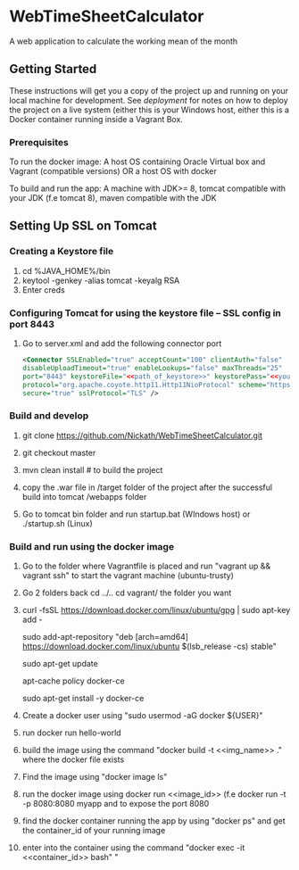 # WebTimeSheetCalculator
A web application to calculate the working mean of the month

## Getting Started

These instructions will get you a copy of the project up and running on your local machine for development. See *deployment* for notes on how to deploy the project on a live system (either this is your
Windows host, either this is a Docker container running inside a Vagrant Box.


### Prerequisites

To run the docker image: A host OS containing Oracle Virtual box and Vagrant (compatible versions) OR a host OS with docker

To build and run the app: A machine with JDK>= 8, tomcat compatible with your JDK (f.e tomcat 8), maven compatible with the JDK


## Setting Up SSL on Tomcat

### Creating a Keystore file 

1) cd %JAVA_HOME%/bin
2) keytool -genkey -alias tomcat -keyalg RSA
3) Enter creds

### Configuring Tomcat for using the keystore file – SSL config in port 8443

1) Go to server.xml and add the following connector port
   
    ```xml
    <Connector SSLEnabled="true" acceptCount="100" clientAuth="false"
    disableUploadTimeout="true" enableLookups="false" maxThreads="25"
    port="8443" keystoreFile="<<path_of_keystore>>" keystorePass="<<your_pass>>"
    protocol="org.apache.coyote.http11.Http11NioProtocol" scheme="https"
    secure="true" sslProtocol="TLS" />
    ```

### Build and develop 

1) git clone https://github.com/Nickath/WebTimeSheetCalculator.git

2) git checkout master

3) mvn clean install #  to build the project 

4) copy the .war file in /target folder of the project after the successful build into tomcat /webapps folder

5) Go to tomcat bin folder and run startup.bat (WIndows host) or ./startup.sh (Linux)


### Build and run using the docker image

1) Go to the folder where Vagrantfile is placed and run
   "vagrant up && vagrant ssh" to start the vagrant machine (ubuntu-trusty)
   
2) Go 2 folders back cd ../.. 
   cd vagrant/ the folder you want
   
3) curl -fsSL https://download.docker.com/linux/ubuntu/gpg | sudo apt-key add -
   
   sudo add-apt-repository "deb [arch=amd64] https://download.docker.com/linux/ubuntu       $(lsb_release -cs) stable"

   sudo apt-get update

   apt-cache policy docker-ce
   
   sudo apt-get install -y docker-ce
   
4) Create a docker user using "sudo usermod -aG docker ${USER}"

5) run docker run hello-world

6) build the image using the command "docker build -t <<img_name>> ." where the docker file exists

7) Find the image using "docker image ls"

8) run the docker image using docker run <<image_id>> (f.e docker run -t -p 8080:8080 myapp and to expose the port 8080

9) find the docker container running the app by using "docker ps" and get the container_id of your running image

10) enter into the container using the command "docker exec -it <<container_id>> bash"
"


